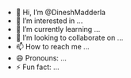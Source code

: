 - 👋 Hi, I’m @DineshMadderla
- 👀 I’m interested in ...
- 🌱 I’m currently learning ...
- 💞️ I’m looking to collaborate on ...
- 📫 How to reach me ...
- 😄 Pronouns: ...
- ⚡ Fun fact: ...

<!---
DineshMadderla/DineshMadderla is a ✨ special ✨ repository because its `README.md` (this file) appears on your GitHub profile.
You can click the Preview link to take a look at your changes.
--->
